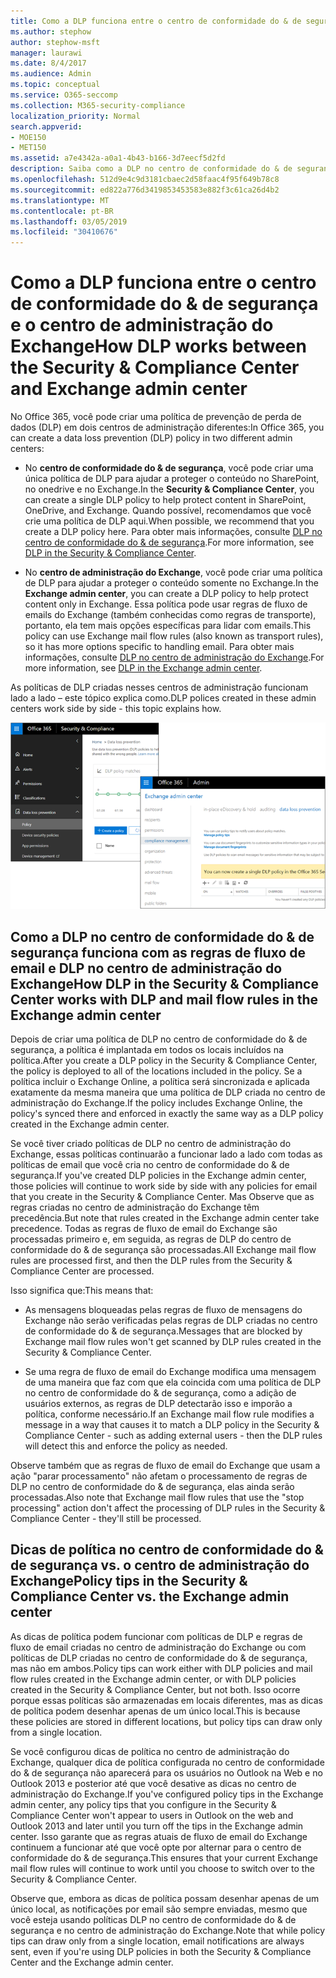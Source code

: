 ```yaml
---
title: Como a DLP funciona entre o centro de conformidade do & de segurança e o centro de administração do Exchange
ms.author: stephow
author: stephow-msft
manager: laurawi
ms.date: 8/4/2017
ms.audience: Admin
ms.topic: conceptual
ms.service: O365-seccomp
ms.collection: M365-security-compliance
localization_priority: Normal
search.appverid:
- MOE150
- MET150
ms.assetid: a7e4342a-a0a1-4b43-b166-3d7eecf5d2fd
description: Saiba como a DLP no centro de conformidade do & de segurança funciona com a DLP e regras de fluxo de emails (regras de transporte) no centro de administração do Exchange.
ms.openlocfilehash: 512d9e4c9d3181cbaec2d58faac4f95f649b78c8
ms.sourcegitcommit: ed822a776d3419853453583e882f3c61ca26d4b2
ms.translationtype: MT
ms.contentlocale: pt-BR
ms.lasthandoff: 03/05/2019
ms.locfileid: "30410676"
---
```

# <a name="how-dlp-works-between-the-security--compliance-center-and-exchange-admin-center"></a><span data-ttu-id="36516-103">Como a DLP funciona entre o centro de conformidade do & de segurança e o centro de administração do Exchange</span><span class="sxs-lookup"><span data-stu-id="36516-103">How DLP works between the Security & Compliance Center and Exchange admin center</span></span>

<span data-ttu-id="36516-104">No Office 365, você pode criar uma política de prevenção de perda de dados (DLP) em dois centros de administração diferentes:</span><span class="sxs-lookup"><span data-stu-id="36516-104">In Office 365, you can create a data loss prevention (DLP) policy in two different admin centers:</span></span>
  
- <span data-ttu-id="36516-105">No **centro de conformidade do & de segurança**, você pode criar uma única política de DLP para ajudar a proteger o conteúdo no SharePoint, no onedrive e no Exchange.</span><span class="sxs-lookup"><span data-stu-id="36516-105">In the **Security & Compliance Center**, you can create a single DLP policy to help protect content in SharePoint, OneDrive, and Exchange.</span></span> <span data-ttu-id="36516-106">Quando possível, recomendamos que você crie uma política de DLP aqui.</span><span class="sxs-lookup"><span data-stu-id="36516-106">When possible, we recommend that you create a DLP policy here.</span></span> <span data-ttu-id="36516-107">Para obter mais informações, consulte [DLP no centro de conformidade do & de segurança](data-loss-prevention-policies.md).</span><span class="sxs-lookup"><span data-stu-id="36516-107">For more information, see [DLP in the Security & Compliance Center](data-loss-prevention-policies.md).</span></span>
    
- <span data-ttu-id="36516-108">No **centro de administração do Exchange**, você pode criar uma política de DLP para ajudar a proteger o conteúdo somente no Exchange.</span><span class="sxs-lookup"><span data-stu-id="36516-108">In the **Exchange admin center**, you can create a DLP policy to help protect content only in Exchange.</span></span> <span data-ttu-id="36516-109">Essa política pode usar regras de fluxo de emails do Exchange (também conhecidas como regras de transporte), portanto, ela tem mais opções específicas para lidar com emails.</span><span class="sxs-lookup"><span data-stu-id="36516-109">This policy can use Exchange mail flow rules (also known as transport rules), so it has more options specific to handling email.</span></span> <span data-ttu-id="36516-110">Para obter mais informações, consulte [DLP no centro de administração do Exchange](https://go.microsoft.com/fwlink/?linkid=852311).</span><span class="sxs-lookup"><span data-stu-id="36516-110">For more information, see [DLP in the Exchange admin center](https://go.microsoft.com/fwlink/?linkid=852311).</span></span>
    
<span data-ttu-id="36516-111">As políticas de DLP criadas nesses centros de administração funcionam lado a lado – este tópico explica como.</span><span class="sxs-lookup"><span data-stu-id="36516-111">DLP polices created in these admin centers work side by side - this topic explains how.</span></span>
  
![Páginas de DLP no centro de administração de segurança e conformidade do Exchange](media/d3eaa7e7-3b16-457b-bd9c-26707f7b584f.png)
  
## <a name="how-dlp-in-the-security--compliance-center-works-with-dlp-and-mail-flow-rules-in-the-exchange-admin-center"></a><span data-ttu-id="36516-113">Como a DLP no centro de conformidade do & de segurança funciona com as regras de fluxo de email e DLP no centro de administração do Exchange</span><span class="sxs-lookup"><span data-stu-id="36516-113">How DLP in the Security & Compliance Center works with DLP and mail flow rules in the Exchange admin center</span></span>

<span data-ttu-id="36516-114">Depois de criar uma política de DLP no centro de conformidade do & de segurança, a política é implantada em todos os locais incluídos na política.</span><span class="sxs-lookup"><span data-stu-id="36516-114">After you create a DLP policy in the Security & Compliance Center, the policy is deployed to all of the locations included in the policy.</span></span> <span data-ttu-id="36516-115">Se a política incluir o Exchange Online, a política será sincronizada e aplicada exatamente da mesma maneira que uma política de DLP criada no centro de administração do Exchange.</span><span class="sxs-lookup"><span data-stu-id="36516-115">If the policy includes Exchange Online, the policy's synced there and enforced in exactly the same way as a DLP policy created in the Exchange admin center.</span></span> 
  
<span data-ttu-id="36516-116">Se você tiver criado políticas de DLP no centro de administração do Exchange, essas políticas continuarão a funcionar lado a lado com todas as políticas de email que você cria no centro de conformidade do & de segurança.</span><span class="sxs-lookup"><span data-stu-id="36516-116">If you've created DLP policies in the Exchange admin center, those policies will continue to work side by side with any policies for email that you create in the Security & Compliance Center.</span></span> <span data-ttu-id="36516-117">Mas Observe que as regras criadas no centro de administração do Exchange têm precedência.</span><span class="sxs-lookup"><span data-stu-id="36516-117">But note that rules created in the Exchange admin center take precedence.</span></span> <span data-ttu-id="36516-118">Todas as regras de fluxo de email do Exchange são processadas primeiro e, em seguida, as regras de DLP do centro de conformidade do & de segurança são processadas.</span><span class="sxs-lookup"><span data-stu-id="36516-118">All Exchange mail flow rules are processed first, and then the DLP rules from the Security & Compliance Center are processed.</span></span>
  
<span data-ttu-id="36516-119">Isso significa que:</span><span class="sxs-lookup"><span data-stu-id="36516-119">This means that:</span></span>
  
- <span data-ttu-id="36516-120">As mensagens bloqueadas pelas regras de fluxo de mensagens do Exchange não serão verificadas pelas regras de DLP criadas no centro de conformidade do & de segurança.</span><span class="sxs-lookup"><span data-stu-id="36516-120">Messages that are blocked by Exchange mail flow rules won't get scanned by DLP rules created in the Security & Compliance Center.</span></span>
    
- <span data-ttu-id="36516-121">Se uma regra de fluxo de email do Exchange modifica uma mensagem de uma maneira que faz com que ela coincida com uma política de DLP no centro de conformidade do & de segurança, como a adição de usuários externos, as regras de DLP detectarão isso e imporão a política, conforme necessário.</span><span class="sxs-lookup"><span data-stu-id="36516-121">If an Exchange mail flow rule modifies a message in a way that causes it to match a DLP policy in the Security & Compliance Center - such as adding external users - then the DLP rules will detect this and enforce the policy as needed.</span></span>
    
<span data-ttu-id="36516-122">Observe também que as regras de fluxo de email do Exchange que usam a ação "parar processamento" não afetam o processamento de regras de DLP no centro de conformidade do & de segurança, elas ainda serão processadas.</span><span class="sxs-lookup"><span data-stu-id="36516-122">Also note that Exchange mail flow rules that use the "stop processing" action don't affect the processing of DLP rules in the Security & Compliance Center - they'll still be processed.</span></span>
  
## <a name="policy-tips-in-the-security--compliance-center-vs-the-exchange-admin-center"></a><span data-ttu-id="36516-123">Dicas de política no centro de conformidade do & de segurança vs. o centro de administração do Exchange</span><span class="sxs-lookup"><span data-stu-id="36516-123">Policy tips in the Security & Compliance Center vs. the Exchange admin center</span></span>

<span data-ttu-id="36516-124">As dicas de política podem funcionar com políticas de DLP e regras de fluxo de email criadas no centro de administração do Exchange ou com políticas de DLP criadas no centro de conformidade do & de segurança, mas não em ambos.</span><span class="sxs-lookup"><span data-stu-id="36516-124">Policy tips can work either with DLP policies and mail flow rules created in the Exchange admin center, or with DLP policies created in the Security & Compliance Center, but not both.</span></span> <span data-ttu-id="36516-125">Isso ocorre porque essas políticas são armazenadas em locais diferentes, mas as dicas de política podem desenhar apenas de um único local.</span><span class="sxs-lookup"><span data-stu-id="36516-125">This is because these policies are stored in different locations, but policy tips can draw only from a single location.</span></span>
  
<span data-ttu-id="36516-126">Se você configurou dicas de política no centro de administração do Exchange, qualquer dica de política configurada no centro de conformidade do & de segurança não aparecerá para os usuários no Outlook na Web e no Outlook 2013 e posterior até que você desative as dicas no centro de administração do Exchange.</span><span class="sxs-lookup"><span data-stu-id="36516-126">If you've configured policy tips in the Exchange admin center, any policy tips that you configure in the Security & Compliance Center won't appear to users in Outlook on the web and Outlook 2013 and later until you turn off the tips in the Exchange admin center.</span></span> <span data-ttu-id="36516-127">Isso garante que as regras atuais de fluxo de email do Exchange continuem a funcionar até que você opte por alternar para o centro de conformidade do & de segurança.</span><span class="sxs-lookup"><span data-stu-id="36516-127">This ensures that your current Exchange mail flow rules will continue to work until you choose to switch over to the Security & Compliance Center.</span></span>
  
<span data-ttu-id="36516-128">Observe que, embora as dicas de política possam desenhar apenas de um único local, as notificações por email são sempre enviadas, mesmo que você esteja usando políticas DLP no centro de conformidade do & de segurança e no centro de administração do Exchange.</span><span class="sxs-lookup"><span data-stu-id="36516-128">Note that while policy tips can draw only from a single location, email notifications are always sent, even if you're using DLP policies in both the Security & Compliance Center and the Exchange admin center.</span></span>
  

